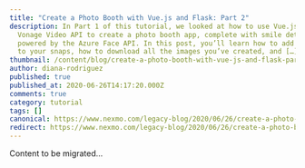 ```yaml
---
title: "Create a Photo Booth with Vue.js and Flask: Part 2"
description: In Part 1 of this tutorial, we looked at how to use Vue.js and the
  Vonage Video API to create a photo booth app, complete with smile detection
  powered by the Azure Face API. In this post, you’ll learn how to add filters
  to your snaps, how to download all the images you’ve created, and […]
thumbnail: /content/blog/create-a-photo-booth-with-vue-js-and-flask-part-2-dr/Part-1-2.png
author: diana-rodriguez
published: true
published_at: 2020-06-26T14:17:20.000Z
comments: true
category: tutorial
tags: []
canonical: https://www.nexmo.com/legacy-blog/2020/06/26/create-a-photo-booth-with-vue-js-and-flask-part-2-dr
redirect: https://www.nexmo.com/legacy-blog/2020/06/26/create-a-photo-booth-with-vue-js-and-flask-part-2-dr
---
```


Content to be migrated...
